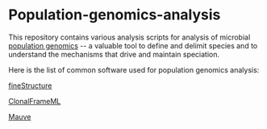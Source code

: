 # Population-genomics-analysis

This repository contains various analysis scripts for analysis of microbial [population genomics](https://en.wikipedia.org/wiki/Population_genomics) -- a valuable tool to define and delimit species and to understand the mechanisms that drive and maintain speciation.

Here is the list of common software used for population genomics analysis:

[fineStructure](https://people.maths.bris.ac.uk/~madjl/finestructure/finestructure_info.html)

[ClonalFrameML](https://github.com/xavierdidelot/ClonalFrameML)

[Mauve](http://darlinglab.org/mauve/user-guide/progressivemauve.html)

